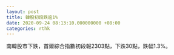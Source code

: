 ```yaml
---
layout: post
title: 韓股初段跌逾1%
date: 2020-09-24 08:13:10.000000000 +08:00
categories: rthk
---
```


南韓股市下跌，首爾綜合指數初段報2303點，下跌30點，跌幅1.3%。
